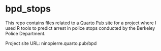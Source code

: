 # bpd_stops

This repo contains files related to [a Quarto Pub site](https://ninopierre.quarto.pub/bpd) for a project where I used R tools to predict arrest in police stops conducted by the Berkeley Police Department.

Project site URL: ninopierre.quarto.pub/bpd 
